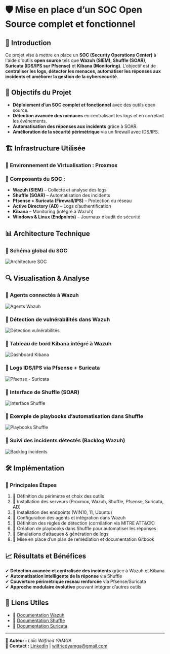 # 🛡️ Mise en place d’un SOC Open Source complet et fonctionnel

## 📌 Introduction
Ce projet vise à mettre en place un **SOC (Security Operations Center)** à l'aide d'outils **open source** tels que **Wazuh (SIEM), Shuffle (SOAR)**, **Suricata (IDS/IPS sur Pfsense)** et **Kibana (Monitoring)**. L’objectif est de **centraliser les logs, détecter les menaces, automatiser les réponses aux incidents et améliorer la gestion de la cybersécurité**.

## 🚀 Objectifs du Projet
- **Déploiement d’un SOC complet et fonctionnel** avec des outils open source.
- **Détection avancée des menaces** en centralisant les logs et en corrélant les événements.
- **Automatisation des réponses aux incidents** grâce à SOAR.
- **Amélioration de la sécurité périmétrique** via un firewall avec IDS/IPS.

## 🏗️ Infrastructure Utilisée
### 🔹 Environnement de Virtualisation : **Proxmox**
### 🔹 Composants du SOC :
- **Wazuh (SIEM)** – Collecte et analyse des logs
- **Shuffle (SOAR)** – Automatisation des incidents
- **Pfsense + Suricata (Firewall/IPS)** – Protection du réseau
- **Active Directory (AD)** – Logs d’authentification
- **Kibana** – Monitoring (intégré à Wazuh)
- **Windows & Linux (Endpoints)** – Journaux d’audit de sécurité

## 📊 Architecture Technique

### 🔸 Schéma global du SOC
![Architecture SOC](./Captures/Architecture_SOC.png)

## 🔍 Visualisation & Analyse

### 🔸 Agents connectés à Wazuh
![Agents Wazuh](./Captures/Agents_Wazuh.png)

### 🔸 Détection de vulnérabilités dans Wazuh
![Détection vulnérabilités](./Captures/Vulerabilies-Detection(WAZUH).png)

### 🔸 Tableau de bord Kibana intégré à Wazuh
![Dashboard Kibana](./Captures/Dashboard_Kibana.png)

### 🔸 Logs IDS/IPS via Pfsense + Suricata
![Pfsense - Suricata](./Captures/Pfsense(suricata).png)

### 🔸 Interface de Shuffle (SOAR)
![Interface Shuffle](./Captures/Shuffle(SOAR).png)

### 🔸 Exemple de playbooks d’automatisation dans Shuffle
![Playbooks Shuffle](./Captures/SOAR-Playbooks(Shuffle).png)

### 🔸 Suivi des incidents détectés (Backlog Wazuh)
![Backlog incidents](./Captures/Backlog_Incidents(Wazuh).png)

## 🛠️ Implémentation

### 🔹 Principales Étapes
1. 📌 Définition du périmètre et choix des outils
2. 📌 Installation des serveurs (Proxmox, Wazuh, Shuffle, Pfsense, Suricata, AD)
3. 📌 Installation des endpoints (WIN10, 11, Ubuntu)
4. 📌 Configuration des agents et intégration dans Wazuh
5. 📌 Définition des règles de détection (corrélation via MITRE ATT&CK)
6. 📌 Création de playbooks dans Shuffle pour automatiser les réponses
7. 📌 Simulations d’attaques & génération de logs
8. 📌 Mise en place d’un plan de remédiation et documentation Gitbook

## 📈 Résultats et Bénéfices

✔ **Détection avancée et centralisée des incidents** grâce à Wazuh et Kibana  
✔ **Automatisation intelligente de la réponse** via Shuffle  
✔ **Couverture périmétrique réseau renforcée** via Pfsense/Suricata  
✔ **Approche modulaire évolutive** pouvant intégrer d’autres outils

## 🔗 Liens Utiles
- 📖 [Documentation Wazuh](https://documentation.wazuh.com/)
- 📖 [Documentation Shuffle](https://shuffler.io/docs)
- 📖 [Documentation Suricata](https://suricata.io/documentation/)

---

📌 **Auteur :** *Loïc Wilfried YAMGA*  
📌 **Contact :** [LinkedIn](https://www.linkedin.com/in/loïc-yamga) | wilfriedyamga@gmail.com

